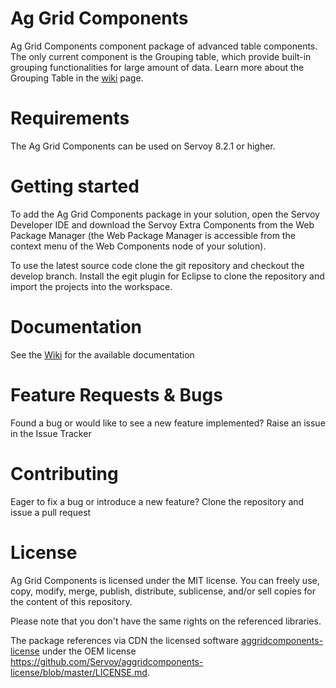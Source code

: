 # Ag Grid Components

Ag Grid Components component package of advanced table components. The only current component is the Grouping table, which provide built-in grouping functionalities for  large amount of data. Learn more about the Grouping Table in the [wiki](https://github.com/Servoy/aggridcomponents/wiki/Grouping-Table) page.

# Requirements

The Ag Grid Components can be used on Servoy 8.2.1 or higher.

# Getting started

To add the Ag Grid Components package in your solution, open the Servoy Developer IDE and download the Servoy Extra Components from the Web Package Manager (the Web Package Manager is accessible from the context menu of the Web Components node of your solution).

To use the latest source code clone the git repository and checkout the develop branch. Install the egit plugin for Eclipse to clone the repository and import the projects into the workspace.

# Documentation

See the [Wiki](https://github.com/Servoy/aggridcomponents/wiki) for the available documentation

# Feature Requests & Bugs

Found a bug or would like to see a new feature implemented? Raise an issue in the Issue Tracker

# Contributing

Eager to fix a bug or introduce a new feature? Clone the repository and issue a pull request

# License

Ag Grid Components is licensed under the MIT license. You can freely use, copy, modify, merge, publish, distribute, sublicense, and/or sell copies for the content of this repository.

Please note that you don't have the same rights on the referenced libraries.

The package references via CDN the licensed software [aggridcomponents-license](https://github.com/Servoy/aggridcomponents-license) under the OEM license https://github.com/Servoy/aggridcomponents-license/blob/master/LICENSE.md.